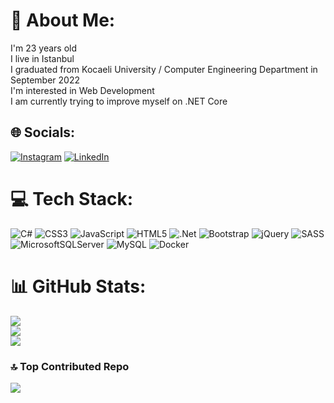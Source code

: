 # 💫 About Me:
I'm 23 years old<br>I live in Istanbul<br>I graduated from Kocaeli University / Computer Engineering Department in September 2022<br>I'm interested in Web Development<br>I am currently trying to improve myself on .NET Core


## 🌐 Socials:
[![Instagram](https://img.shields.io/badge/Instagram-%23E4405F.svg?logo=Instagram&logoColor=white)](https://instagram.com/cemrebaristuncel) [![LinkedIn](https://img.shields.io/badge/LinkedIn-%230077B5.svg?logo=linkedin&logoColor=white)](https://linkedin.com/in/cemrebaristuncel) 

# 💻 Tech Stack:
![C#](https://img.shields.io/badge/c%23-%23239120.svg?style=flat&logo=c-sharp&logoColor=white) ![CSS3](https://img.shields.io/badge/css3-%231572B6.svg?style=flat&logo=css3&logoColor=white) ![JavaScript](https://img.shields.io/badge/javascript-%23323330.svg?style=flat&logo=javascript&logoColor=%23F7DF1E) ![HTML5](https://img.shields.io/badge/html5-%23E34F26.svg?style=flat&logo=html5&logoColor=white) ![.Net](https://img.shields.io/badge/.NET-5C2D91?style=flat&logo=.net&logoColor=white) ![Bootstrap](https://img.shields.io/badge/bootstrap-%23563D7C.svg?style=flat&logo=bootstrap&logoColor=white) ![jQuery](https://img.shields.io/badge/jquery-%230769AD.svg?style=flat&logo=jquery&logoColor=white) ![SASS](https://img.shields.io/badge/SASS-hotpink.svg?style=flat&logo=SASS&logoColor=white) ![MicrosoftSQLServer](https://img.shields.io/badge/Microsoft%20SQL%20Sever-CC2927?style=flat&logo=microsoft%20sql%20server&logoColor=white) ![MySQL](https://img.shields.io/badge/mysql-%2300f.svg?style=flat&logo=mysql&logoColor=white) ![Docker](https://img.shields.io/badge/docker-%230db7ed.svg?style=flat&logo=docker&logoColor=white)
# 📊 GitHub Stats:
![](https://github-readme-stats.vercel.app/api?username=cemrebaristuncel&theme=dark&hide_border=false&include_all_commits=false&count_private=false)<br/>
![](https://github-readme-streak-stats.herokuapp.com/?user=cemrebaristuncel&theme=dark&hide_border=false)<br/>
![](https://github-readme-stats.vercel.app/api/top-langs/?username=cemrebaristuncel&theme=dark&hide_border=false&include_all_commits=false&count_private=false&layout=compact)

### 🔝 Top Contributed Repo
![](https://github-contributor-stats.vercel.app/api?username=cemrebaristuncel&limit=5&theme=dark&combine_all_yearly_contributions=true)

<!-- Proudly created with GPRM ( https://gprm.itsvg.in ) -->
